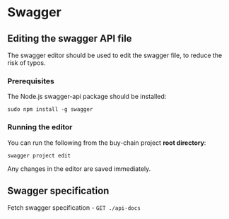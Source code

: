 # Swagger


## Editing the swagger API file

The swagger editor should be used to edit the swagger file, to reduce the risk of typos.   


### Prerequisites

The Node.js swagger-api package should be installed:

    sudo npm install -g swagger


### Running the editor

You can run the following from the buy-chain project **root directory**:

    swagger project edit


Any changes in the editor are saved immediately.


## Swagger specification

Fetch swagger specification  - `GET ./api-docs`
